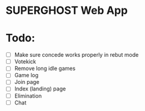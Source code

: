 # SUPERGHOST Web App

# Todo:
- [ ] Make sure concede works properly in rebut mode
- [ ] Votekick
- [ ] Remove long idle games
- [ ] Game log
- [ ] Join page
- [ ] Index (landing) page
- [ ] Elimination
- [ ] Chat
